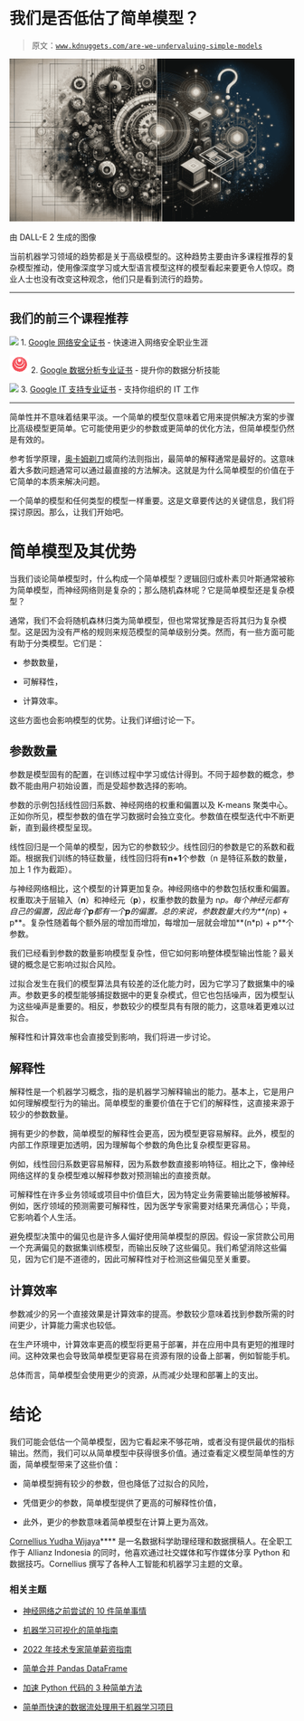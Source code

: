 # 我们是否低估了简单模型？

> 原文：[`www.kdnuggets.com/are-we-undervaluing-simple-models`](https://www.kdnuggets.com/are-we-undervaluing-simple-models)

![我们是否低估了简单模型？](img/a3690d5af39c2cd01ac109531e13a173.png)

由 DALL-E 2 生成的图像

当前机器学习领域的趋势都是关于高级模型的。这种趋势主要由许多课程推荐的复杂模型推动，使用像深度学习或大型语言模型这样的模型看起来要更令人惊叹。商业人士也没有改变这种观念，他们只是看到流行的趋势。

* * *

## 我们的前三个课程推荐

![](img/0244c01ba9267c002ef39d4907e0b8fb.png) 1\. [Google 网络安全证书](https://www.kdnuggets.com/google-cybersecurity) - 快速进入网络安全职业生涯

![](img/e225c49c3c91745821c8c0368bf04711.png) 2\. [Google 数据分析专业证书](https://www.kdnuggets.com/google-data-analytics) - 提升你的数据分析技能

![](img/0244c01ba9267c002ef39d4907e0b8fb.png) 3\. [Google IT 支持专业证书](https://www.kdnuggets.com/google-itsupport) - 支持你组织的 IT 工作

* * *

简单性并不意味着结果平淡。一个简单的模型仅意味着它用来提供解决方案的步骤比高级模型更简单。它可能使用更少的参数或更简单的优化方法，但简单模型仍然是有效的。

参考哲学原理，[奥卡姆剃刀](https://en.wikipedia.org/wiki/Occam%27s_razor)或简约法则指出，最简单的解释通常是最好的。这意味着大多数问题通常可以通过最直接的方法解决。这就是为什么简单模型的价值在于它简单的本质来解决问题。

一个简单的模型和任何类型的模型一样重要。这是文章要传达的关键信息，我们将探讨原因。那么，让我们开始吧。

# 简单模型及其优势

当我们谈论简单模型时，什么构成一个简单模型？逻辑回归或朴素贝叶斯通常被称为简单模型，而神经网络则是复杂的；那么随机森林呢？它是简单模型还是复杂模型？

通常，我们不会将随机森林归类为简单模型，但也常常犹豫是否将其归为复杂模型。这是因为没有严格的规则来规范模型的简单级别分类。然而，有一些方面可能有助于分类模型。它们是：

- 参数数量，

- 可解释性，

- 计算效率。

这些方面也会影响模型的优势。让我们详细讨论一下。

## 参数数量

参数是模型固有的配置，在训练过程中学习或估计得到。不同于超参数的概念，参数不能由用户初始设置，而是受超参数选择的影响。

参数的示例包括线性回归系数、神经网络的权重和偏置以及 K-means 聚类中心。正如你所见，模型参数的值在学习数据时会独立变化。参数值在模型迭代中不断更新，直到最终模型呈现。

线性回归是一个简单的模型，因为它的参数较少。线性回归的参数是它的系数和截距。根据我们训练的特征数量，线性回归将有**n+1**个参数（n 是特征系数的数量，加上 1 作为截距）。

与神经网络相比，这个模型的计算更加复杂。神经网络中的参数包括权重和偏置。权重取决于层输入（**n**）和神经元（**p**），权重参数的数量为 n*p。每个神经元都有自己的偏置，因此每个**p**都有一个**p**的偏置。总的来说，参数数量大约为**(n*p) + p**。复杂性随着每个额外层的增加而增加，每增加一层就会增加**(n*p) + p**个参数。

我们已经看到参数的数量影响模型复杂性，但它如何影响整体模型输出性能？最关键的概念是它影响过拟合风险。

过拟合发生在我们的模型算法具有较差的泛化能力时，因为它学习了数据集中的噪声。参数更多的模型能够捕捉数据中的更复杂模式，但它也包括噪声，因为模型认为这些噪声是重要的。相反，参数较少的模型具有有限的能力，这意味着更难以过拟合。

解释性和计算效率也会直接受到影响，我们将进一步讨论。

## 解释性

解释性是一个机器学习概念，指的是机器学习解释输出的能力。基本上，它是用户如何理解模型行为的输出。简单模型的重要价值在于它们的解释性，这直接来源于较少的参数数量。

拥有更少的参数，简单模型的解释性会更高，因为模型更容易解释。此外，模型的内部工作原理更加透明，因为理解每个参数的角色比复杂模型更容易。

例如，线性回归系数更容易解释，因为系数参数直接影响特征。相比之下，像神经网络这样的复杂模型难以解释参数对预测输出的直接贡献。

可解释性在许多业务领域或项目中价值巨大，因为特定业务需要输出能够被解释。例如，医疗领域的预测需要可解释性，因为医学专家需要对结果充满信心；毕竟，它影响着个人生活。

避免模型决策中的偏见也是许多人偏好使用简单模型的原因。假设一家贷款公司用一个充满偏见的数据集训练模型，而输出反映了这些偏见。我们希望消除这些偏见，因为它们是不道德的，因此可解释性对于检测这些偏见至关重要。

## 计算效率

参数减少的另一个直接效果是计算效率的提高。参数较少意味着找到参数所需的时间更少，计算能力需求也较低。

在生产环境中，计算效率更高的模型将更易于部署，并在应用中具有更短的推理时间。这种效果也会导致简单模型更容易在资源有限的设备上部署，例如智能手机。

总体而言，简单模型会使用更少的资源，从而减少处理和部署上的支出。

# 结论

我们可能会低估一个简单模型，因为它看起来不够花哨，或者没有提供最优的指标输出。然而，我们可以从简单模型中获得很多价值。通过查看定义模型简单性的方面，简单模型带来了这些价值：

- 简单模型拥有较少的参数，但也降低了过拟合的风险，

- 凭借更少的参数，简单模型提供了更高的可解释性价值，

- 此外，更少的参数意味着简单模型在计算上更为高效。

**[](https://www.linkedin.com/in/cornellius-yudha-wijaya/)**[Cornellius Yudha Wijaya](https://www.linkedin.com/in/cornellius-yudha-wijaya/)**** 是一名数据科学助理经理和数据撰稿人。在全职工作于 Allianz Indonesia 的同时，他喜欢通过社交媒体和写作媒体分享 Python 和数据技巧。Cornellius 撰写了各种人工智能和机器学习主题的文章。

### 相关主题

+   [神经网络之前尝试的 10 件简单事情](https://www.kdnuggets.com/2021/12/10-simple-things-try-neural-networks.html)

+   [机器学习可视化的简单指南](https://www.kdnuggets.com/2022/04/simple-guide-machine-learning-visualisations.html)

+   [2022 年技术专家简单薪资指南](https://www.kdnuggets.com/2022/07/simple-salary-guide-tech-experts-2022.html)

+   [简单合并 Pandas DataFrame](https://www.kdnuggets.com/2022/09/combining-pandas-dataframes-made-simple.html)

+   [加速 Python 代码的 3 种简单方法](https://www.kdnuggets.com/2022/10/3-simple-ways-speed-python-code.html)

+   [简单而快速的数据流处理用于机器学习项目](https://www.kdnuggets.com/2022/11/simple-fast-data-streaming-machine-learning-projects.html)
